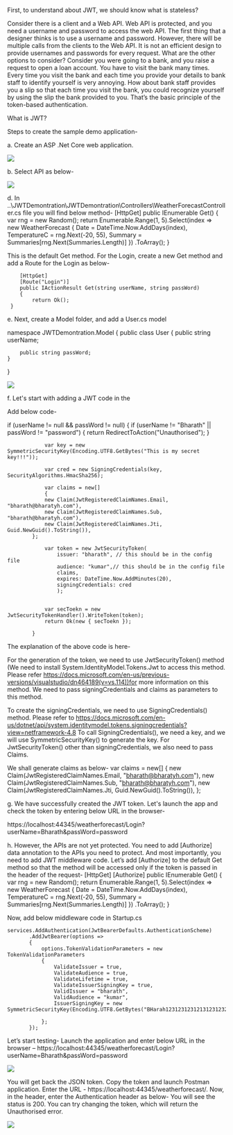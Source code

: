 First, to understand about JWT, we should know what is stateless?

Consider there is a client and a Web API. Web API is protected, and you need a username and password to access the web API. The first thing that a designer thinks is to use a username and password. However, there will be multiple calls from the clients to the Web API. It is not an efficient design to provide usernames and passwords for every request. 
What are the other options to consider?
Consider you were going to a bank, and you raise a request to open a loan account. You have to visit the bank many times. Every time you visit the bank and each time you provide your details to bank staff to identify yourself is very annoying.
How about bank staff provides you a slip so that each time you visit the bank, you could recognize yourself by using the slip the bank provided to you.
That’s the basic principle of the token-based authentication.

What is JWT?

<will be updated>

Steps to create the sample demo application-

a.	Create an ASP .Net Core web application.
 
 ![](Images_readMe/newProj.png)

b.	Select API as below-

 ![](Images_readMe/api.png)

d.	In ..\JWTDemontration\JWTDemontration\Controllers\WeatherForecastController.cs file you will find below method-
[HttpGet]
        public IEnumerable<WeatherForecast> Get()
        {
            var rng = new Random();
            return Enumerable.Range(1, 5).Select(index => new WeatherForecast
            {
                Date = DateTime.Now.AddDays(index),
                TemperatureC = rng.Next(-20, 55),
                Summary = Summaries[rng.Next(Summaries.Length)]
            })
            .ToArray();
        }

This is the default Get method.
For the Login, create a new Get method and add a Route for the Login as below-

        [HttpGet]
        [Route("Login")]
        public IActionResult Get(string userName, string passWord)
        {
            return Ok();
     }

e.	Next, create a Model folder, and add a User.cs model 
 
namespace JWTDemontration.Model
{
    public class User
    {
        public string userName;

        public string passWord;
    }
}

 ![](Images_readMe/Model_Solution_tree.png)



f.	Let's start with adding a JWT code in the 

Add below code- 

if (userName != null && passWord != null)
            {
                if (userName != "Bharath" || passWord != "password")
                {
                    return RedirectToAction("Unauthorised");
                }

                var key = new SymmetricSecurityKey(Encoding.UTF8.GetBytes("This is my secret key!!!"));

                var cred = new SigningCredentials(key, SecurityAlgorithms.HmacSha256);

                var claims = new[]
                {
                new Claim(JwtRegisteredClaimNames.Email, "bharath@bharatyh.com"),
                new Claim(JwtRegisteredClaimNames.Sub, "bharath@bharatyh.com"),
                new Claim(JwtRegisteredClaimNames.Jti, Guid.NewGuid().ToString()),
            };

                var token = new JwtSecurityToken(
                    issuer: "bharath", // this should be in the config file
                    audience: "kumar",// this should be in the config file
                    claims,
                    expires: DateTime.Now.AddMinutes(20),
                    signingCredentials: cred
                    );


                var secToekn = new JwtSecurityTokenHandler().WriteToken(token);
                return Ok(new { secToekn });

            }


The explanation of the above code is here-

For the generation of the token, we need to use JwtSecurityToken() method (We need to install System.IdentityModel.Tokens.Jwt to access this method. Please refer https://docs.microsoft.com/en-us/previous-versions/visualstudio/dn464189(v=vs.114))for more information on this method.
We need to pass signingCredentials and claims as parameters to this method.

To create the signingCredentials, we need to use SigningCredentials() method. Please refer to https://docs.microsoft.com/en-us/dotnet/api/system.identitymodel.tokens.signingcredentials?view=netframework-4.8
To call SigningCredentials(), we need a key, and we will use SymmetricSecurityKey() to generate the key.
For JwtSecurityToken() other than signingCredentials, we also need to pass Claims.

We shall generate claims as below-
var claims = new[]
                {
                new Claim(JwtRegisteredClaimNames.Email, "bharath@bharatyh.com"),
                new Claim(JwtRegisteredClaimNames.Sub, "bharath@bharatyh.com"),
                new Claim(JwtRegisteredClaimNames.Jti, Guid.NewGuid().ToString()),
            };


g.	We have successfully created the JWT token. Let's launch the app and check the token by entering below URL in the browser-

https://localhost:44345/weatherforecast/Login?userName=Bharath&passWord=password

 

h.	However, the APIs are not yet protected. You need to add [Authorize] data annotation to the APIs you need to protect. And most importantly, you need to add JWT middleware code.
Let’s add [Authorize] to the default Get method so that the method will be accessed only if the token is passed in the header of the request-
     [HttpGet]
        [Authorize]
        public IEnumerable<WeatherForecast> Get()
        {
            var rng = new Random();
            return Enumerable.Range(1, 5).Select(index => new WeatherForecast
            {
                Date = DateTime.Now.AddDays(index),
                TemperatureC = rng.Next(-20, 55),
                Summary = Summaries[rng.Next(Summaries.Length)]
            })
            .ToArray();
        }

Now, add below middleware code in Startup.cs

    services.AddAuthentication(JwtBearerDefaults.AuthenticationScheme)
           .AddJwtBearer(options =>
           {
               options.TokenValidationParameters = new TokenValidationParameters
               {
                   ValidateIssuer = true,
                   ValidateAudience = true,
                   ValidateLifetime = true,
                   ValidateIssuerSigningKey = true,
                   ValidIssuer = "bharath",
                   ValidAudience = "kumar",
                   IssuerSigningKey = new SymmetricSecurityKey(Encoding.UTF8.GetBytes("BHarah12312312312131231232314"))

               };
           });


Let’s start testing-
Launch the application and enter below URL in the browser –
https://localhost:44345/weatherforecast/Login?userName=Bharath&passWord=password

 
  ![](Images_readMe/Testing_url_browser.png)
 
You will get back the JSON token. Copy the token and launch Postman application.
Enter the URL - https://localhost:44345/weatherforecast/.
Now, in the header, enter the Authentication header as below- You will see the status is 200. You can try changing the token, which will return the Unauthorised error.


  ![](Images_readMe/postman.png)

